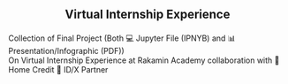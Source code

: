 ## <p align=center> Virtual Internship Experience 
Collection of Final Project (Both 💻 Jupyter File (IPNYB) and 📊 Presentation/Infographic (PDF)) </br>
On Virtual Internship Experience at Rakamin Academy collaboration with
🤜 Home Credit 
🤜 ID/X Partner
